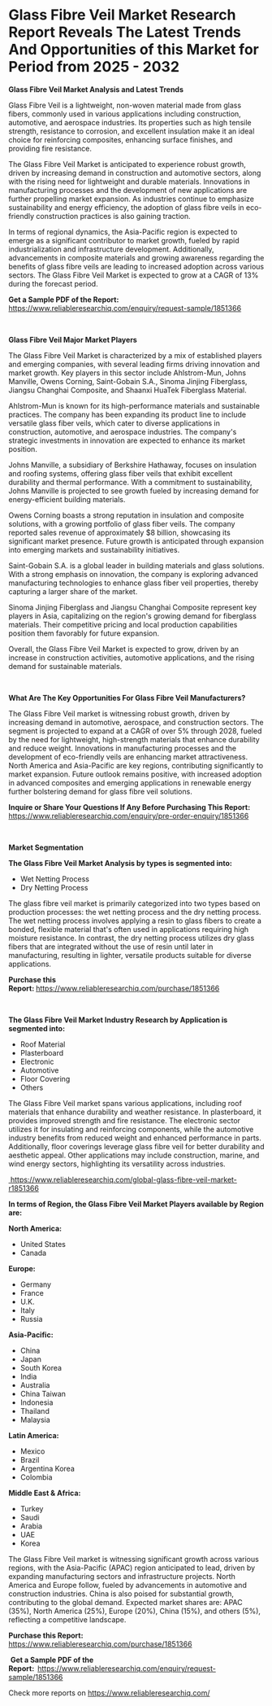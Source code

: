 <p><h1>Glass Fibre Veil Market Research Report Reveals The Latest Trends And Opportunities of this Market for Period from 2025 - 2032</h1></p><p><strong>Glass Fibre Veil Market Analysis and Latest Trends</strong></p>
<p><p>Glass Fibre Veil is a lightweight, non-woven material made from glass fibers, commonly used in various applications including construction, automotive, and aerospace industries. Its properties such as high tensile strength, resistance to corrosion, and excellent insulation make it an ideal choice for reinforcing composites, enhancing surface finishes, and providing fire resistance.</p><p>The Glass Fibre Veil Market is anticipated to experience robust growth, driven by increasing demand in construction and automotive sectors, along with the rising need for lightweight and durable materials. Innovations in manufacturing processes and the development of new applications are further propelling market expansion. As industries continue to emphasize sustainability and energy efficiency, the adoption of glass fibre veils in eco-friendly construction practices is also gaining traction.</p><p>In terms of regional dynamics, the Asia-Pacific region is expected to emerge as a significant contributor to market growth, fueled by rapid industrialization and infrastructure development. Additionally, advancements in composite materials and growing awareness regarding the benefits of glass fibre veils are leading to increased adoption across various sectors. The Glass Fibre Veil Market is expected to grow at a CAGR of 13% during the forecast period.</p></p>
<p><strong>Get a Sample PDF of the Report:&nbsp;</strong> <a href="https://www.reliableresearchiq.com/enquiry/request-sample/1851366?utm_campaign=3058&utm_medium=2&utm_source=Github&utm_content=ia&utm_term=26032025&utm_id=glass-fibre-veil">https://www.reliableresearchiq.com/enquiry/request-sample/1851366</a></p>
<p>&nbsp;</p>
<p><strong>Glass Fibre Veil Major Market Players</strong></p>
<p><p>The Glass Fibre Veil Market is characterized by a mix of established players and emerging companies, with several leading firms driving innovation and market growth. Key players in this sector include Ahlstrom-Mun, Johns Manville, Owens Corning, Saint-Gobain S.A., Sinoma Jinjing Fiberglass, Jiangsu Changhai Composite, and Shaanxi HuaTek Fiberglass Material.</p><p>Ahlstrom-Mun is known for its high-performance materials and sustainable practices. The company has been expanding its product line to include versatile glass fiber veils, which cater to diverse applications in construction, automotive, and aerospace industries. The company's strategic investments in innovation are expected to enhance its market position.</p><p>Johns Manville, a subsidiary of Berkshire Hathaway, focuses on insulation and roofing systems, offering glass fiber veils that exhibit excellent durability and thermal performance. With a commitment to sustainability, Johns Manville is projected to see growth fueled by increasing demand for energy-efficient building materials.</p><p>Owens Corning boasts a strong reputation in insulation and composite solutions, with a growing portfolio of glass fiber veils. The company reported sales revenue of approximately $8 billion, showcasing its significant market presence. Future growth is anticipated through expansion into emerging markets and sustainability initiatives.</p><p>Saint-Gobain S.A. is a global leader in building materials and glass solutions. With a strong emphasis on innovation, the company is exploring advanced manufacturing technologies to enhance glass fiber veil properties, thereby capturing a larger share of the market.</p><p>Sinoma Jinjing Fiberglass and Jiangsu Changhai Composite represent key players in Asia, capitalizing on the region's growing demand for fiberglass materials. Their competitive pricing and local production capabilities position them favorably for future expansion.</p><p>Overall, the Glass Fibre Veil Market is expected to grow, driven by an increase in construction activities, automotive applications, and the rising demand for sustainable materials.</p></p>
<p>&nbsp;</p>
<p><strong>What Are The Key Opportunities For Glass Fibre Veil Manufacturers?</strong></p>
<p><p>The Glass Fibre Veil market is witnessing robust growth, driven by increasing demand in automotive, aerospace, and construction sectors. The segment is projected to expand at a CAGR of over 5% through 2028, fueled by the need for lightweight, high-strength materials that enhance durability and reduce weight. Innovations in manufacturing processes and the development of eco-friendly veils are enhancing market attractiveness. North America and Asia-Pacific are key regions, contributing significantly to market expansion. Future outlook remains positive, with increased adoption in advanced composites and emerging applications in renewable energy further bolstering demand for glass fibre veil solutions.</p></p>
<p><strong>Inquire or Share Your Questions If Any Before Purchasing This Report:</strong> <a href="https://www.reliableresearchiq.com/enquiry/pre-order-enquiry/1851366?utm_campaign=3058&utm_medium=2&utm_source=Github&utm_content=ia&utm_term=26032025&utm_id=glass-fibre-veil">https://www.reliableresearchiq.com/enquiry/pre-order-enquiry/1851366</a></p>
<p>&nbsp;</p>
<p><strong>Market Segmentation</strong></p>
<p><strong>The Glass Fibre Veil Market Analysis by types is segmented into:</strong></p>
<p><ul><li>Wet Netting Process</li><li>Dry Netting Process</li></ul></p>
<p><p>The glass fibre veil market is primarily categorized into two types based on production processes: the wet netting process and the dry netting process. The wet netting process involves applying a resin to glass fibers to create a bonded, flexible material that's often used in applications requiring high moisture resistance. In contrast, the dry netting process utilizes dry glass fibers that are integrated without the use of resin until later in manufacturing, resulting in lighter, versatile products suitable for diverse applications.</p></p>
<p><strong>Purchase this Report:&nbsp;</strong><a href="https://www.reliableresearchiq.com/purchase/1851366?utm_campaign=3058&utm_medium=2&utm_source=Github&utm_content=ia&utm_term=26032025&utm_id=glass-fibre-veil">https://www.reliableresearchiq.com/purchase/1851366</a></p>
<p>&nbsp;</p>
<p><strong>The Glass Fibre Veil Market Industry Research by Application is segmented into:</strong></p>
<p><ul><li>Roof Material</li><li>Plasterboard</li><li>Electronic</li><li>Automotive</li><li>Floor Covering</li><li>Others</li></ul></p>
<p><p>The Glass Fibre Veil market spans various applications, including roof materials that enhance durability and weather resistance. In plasterboard, it provides improved strength and fire resistance. The electronic sector utilizes it for insulating and reinforcing components, while the automotive industry benefits from reduced weight and enhanced performance in parts. Additionally, floor coverings leverage glass fibre veil for better durability and aesthetic appeal. Other applications may include construction, marine, and wind energy sectors, highlighting its versatility across industries.</p></p>
<p><a href="https://www.reliableresearchiq.com/global-glass-fibre-veil-market-r1851366?utm_campaign=3058&utm_medium=2&utm_source=Github&utm_content=ia&utm_term=26032025&utm_id=glass-fibre-veil">&nbsp;https://www.reliableresearchiq.com/global-glass-fibre-veil-market-r1851366</a></p>
<p><strong>In terms of Region, the Glass Fibre Veil Market Players available by Region are:</strong></p>
<p>
    <p> <strong> North America: </strong>
        <ul>
            <li>United States</li>
            <li>Canada</li>
        </ul>
        </p> 
    <p> <strong> Europe: </strong>
        <ul>
            <li>Germany</li>
            <li>France</li>
            <li>U.K.</li>
            <li>Italy</li>
            <li>Russia</li>
        </ul>
        </p> 
    <p> <strong> Asia-Pacific: </strong>
        <ul>
            <li>China</li>
            <li>Japan</li>
            <li>South Korea</li>
            <li>India</li>
            <li>Australia</li>
            <li>China Taiwan</li>
            <li>Indonesia</li>
            <li>Thailand</li>
            <li>Malaysia</li>
        </ul>
        </p> 
    <p> <strong> Latin America: </strong>
        <ul>
            <li>Mexico</li>
            <li>Brazil</li>
            <li>Argentina Korea</li>
            <li>Colombia</li>
        </ul>
        </p> 
    <p> <strong> Middle East & Africa: </strong>
        <ul>
            <li>Turkey</li>
            <li>Saudi</li>
            <li>Arabia</li>
            <li>UAE</li>
            <li>Korea</li>
        </ul>
    </p>
    </p>
<p><p>The Glass Fibre Veil market is witnessing significant growth across various regions, with the Asia-Pacific (APAC) region anticipated to lead, driven by expanding manufacturing sectors and infrastructure projects. North America and Europe follow, fueled by advancements in automotive and construction industries. China is also poised for substantial growth, contributing to the global demand. Expected market shares are: APAC (35%), North America (25%), Europe (20%), China (15%), and others (5%), reflecting a competitive landscape.</p></p>
<p><strong>Purchase this Report: </strong><a href="https://www.reliableresearchiq.com/purchase/1851366?utm_campaign=3058&utm_medium=2&utm_source=Github&utm_content=ia&utm_term=26032025&utm_id=glass-fibre-veil">https://www.reliableresearchiq.com/purchase/1851366</a></p>
<p>&nbsp;<strong>Get a Sample PDF of the Report:&nbsp;&nbsp;</strong><a href="https://www.reliableresearchiq.com/enquiry/request-sample/1851366?utm_campaign=3058&utm_medium=2&utm_source=Github&utm_content=ia&utm_term=26032025&utm_id=glass-fibre-veil">https://www.reliableresearchiq.com/enquiry/request-sample/1851366</a></p>
<p><strong></strong></p>
<p>Check more reports on <a href="https://www.reliableresearchiq.com/?utm_campaign=3058&utm_medium=2&utm_source=Github&utm_content=ia&utm_term=26032025&utm_id=glass-fibre-veil">https://www.reliableresearchiq.com/</a></p>